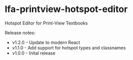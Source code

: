 # lfa-printview-hotspot-editor
Hotspot Editor for Print-View Textbooks

Release notes:

* v1.2.0 - Update to modern React
* v1.1.0 - Add support for hotspot types and classnames
* v1.0.0 - Inital release
